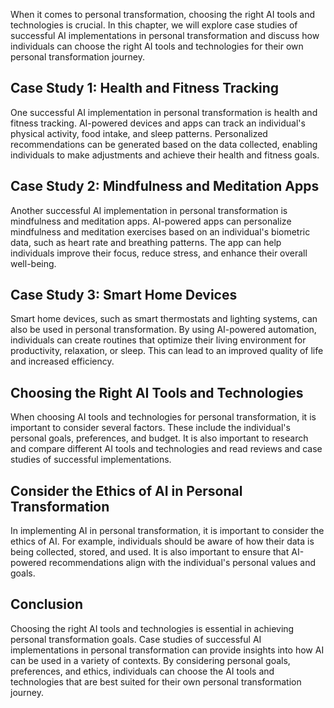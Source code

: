 
When it comes to personal transformation, choosing the right AI tools and technologies is crucial. In this chapter, we will explore case studies of successful AI implementations in personal transformation and discuss how individuals can choose the right AI tools and technologies for their own personal transformation journey.

Case Study 1: Health and Fitness Tracking
-----------------------------------------

One successful AI implementation in personal transformation is health and fitness tracking. AI-powered devices and apps can track an individual's physical activity, food intake, and sleep patterns. Personalized recommendations can be generated based on the data collected, enabling individuals to make adjustments and achieve their health and fitness goals.

Case Study 2: Mindfulness and Meditation Apps
---------------------------------------------

Another successful AI implementation in personal transformation is mindfulness and meditation apps. AI-powered apps can personalize mindfulness and meditation exercises based on an individual's biometric data, such as heart rate and breathing patterns. The app can help individuals improve their focus, reduce stress, and enhance their overall well-being.

Case Study 3: Smart Home Devices
--------------------------------

Smart home devices, such as smart thermostats and lighting systems, can also be used in personal transformation. By using AI-powered automation, individuals can create routines that optimize their living environment for productivity, relaxation, or sleep. This can lead to an improved quality of life and increased efficiency.

Choosing the Right AI Tools and Technologies
--------------------------------------------

When choosing AI tools and technologies for personal transformation, it is important to consider several factors. These include the individual's personal goals, preferences, and budget. It is also important to research and compare different AI tools and technologies and read reviews and case studies of successful implementations.

Consider the Ethics of AI in Personal Transformation
----------------------------------------------------

In implementing AI in personal transformation, it is important to consider the ethics of AI. For example, individuals should be aware of how their data is being collected, stored, and used. It is also important to ensure that AI-powered recommendations align with the individual's personal values and goals.

Conclusion
----------

Choosing the right AI tools and technologies is essential in achieving personal transformation goals. Case studies of successful AI implementations in personal transformation can provide insights into how AI can be used in a variety of contexts. By considering personal goals, preferences, and ethics, individuals can choose the AI tools and technologies that are best suited for their own personal transformation journey.
